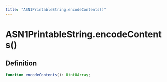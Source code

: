 ```yaml
---
title: "ASN1PrintableString.encodeContents()"
---
```


# ASN1PrintableString.encodeContents()

## Definition

```ts
function encodeContents(): Uint8Array;
```
